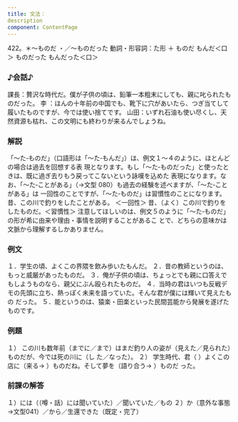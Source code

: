 ```yaml
---
title: 文法：
description
component: ContentPage
---
```



422。＊～ものだ ・／～ものだった
動詞・形容詞：た形 ＋ ものだ
もんだ＜口＞
ものだった
もんだった＜口＞
### ♪会話♪
課長：贅沢な時代だ。僕が子供の頃は、鉛筆一本粗末にしても、親に叱られたものだった。
李 ：ほんの十年前の中国でも、靴下に穴があいたら、つぎ当てして履いたものですが、今では使い捨てです。 山田：いずれ石油も使い尽くし、天然資源も枯れ、この文明にも終わりが来るんでしょうね。
### 解説
「～た‐ものだ」（口語形は「～た‐もんだ」）は、例文１～４のように、ほとんどの場合は過去を回想する表 現となります。もし「～た‐ものだった」と使ったときは、既に過ぎ去りもう戻ってこないという詠嘆を込めた 表現になります。なお、「～た‐ことがある」（→文型 080）も過去の経験を述べますが、「～た‐ことがある」は 一回性のことですが、「～た‐ものだ」は習慣性のことになります。
昔、この川で釣りをしたことがある。 ＜一回性＞ 昔、（よく）この川で釣りをしたものだ。＜習慣性＞ 注意してほしいのは、例文５のように「～た‐ものだ」の形が希に由来や理由・事情を説明することがあるこ
とで、どちらの意味かは文脈から理解するしかありません。
### 例文
１．学生の頃、よくこの界隈を飲み歩いたもんだ。
２．昔の教師というのは、もっと威厳があったものだ。
３．俺が子供の頃は、ちょっとでも親に口答えでもしようものなら、親父にぶん殴られたものだ。
４．当時の君はいつも反戦デモの先頭に立ち、熱っぽく未来を語っていた。そんな君が僕には輝いて見えたもの だった。
５．能というのは、猿楽・田楽といった民間芸能から発展を遂げたものです。
### 例題
１） この川も数年前（までに／まで）はまだ釣り人の姿が（見えた／見られた）ものだが、今では死の川に（し
た／なった）。
２） 学生時代、君（ ）よくこの店に（来る→ ）ものだね。そして夢を（語り合う→ ）ものだ った。
### 前課の解答
１）には（（噂・話）には聞いていた）／聞いていた／もの
２）か（意外な事態→文型041）／から／生還できた（既定・完了）

